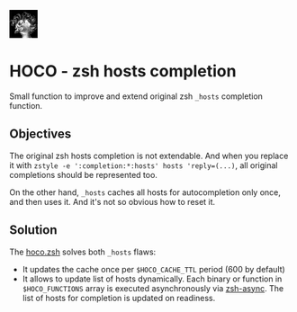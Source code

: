 ![Great curassow, image designed by rawpixel.com / Freepik](./docs/hoco.png)

# HOCO - zsh hosts completion
Small function to improve and extend original zsh `_hosts` completion function.

## Objectives
The original zsh hosts completion is not extendable. And when you replace it with `zstyle -e ':completion:*:hosts' hosts 'reply=(...)`, all original completions should be represented too.

On the other hand, `_hosts` caches all hosts for autocompletion only once, and then uses it. And it's not so obvious how to reset it.

## Solution
The [hoco.zsh](./hoco.zsh) solves both `_hosts` flaws:

- It updates the cache once per `$HOCO_CACHE_TTL` period (600 by default)
- It allows to update list of hosts dynamically. Each binary or function in `$HOCO_FUNCTIONS` array is executed asynchronously via [zsh-async](https://github.com/mafredri/zsh-async). The list of hosts for completion is updated on readiness.
